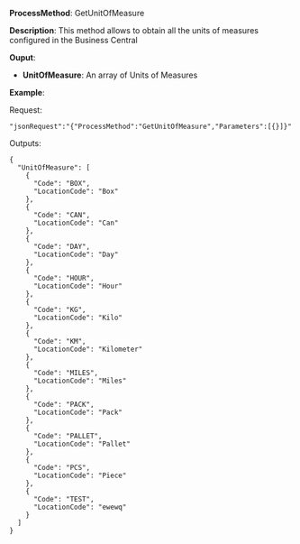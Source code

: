 **ProcessMethod**: GetUnitOfMeasure

**Description**:
This method allows to obtain all the units of measures configured in the Business Central

**Ouput**: 
-	**UnitOfMeasure**: An array of Units of Measures

**Example**:

Request:

`"jsonRequest":"{"ProcessMethod":"GetUnitOfMeasure","Parameters":[{}]}"`

Outputs:


```
{
  "UnitOfMeasure": [
    {
      "Code": "BOX",
      "LocationCode": "Box"
    },
    {
      "Code": "CAN",
      "LocationCode": "Can"
    },
    {
      "Code": "DAY",
      "LocationCode": "Day"
    },
    {
      "Code": "HOUR",
      "LocationCode": "Hour"
    },
    {
      "Code": "KG",
      "LocationCode": "Kilo"
    },
    {
      "Code": "KM",
      "LocationCode": "Kilometer"
    },
    {
      "Code": "MILES",
      "LocationCode": "Miles"
    },
    {
      "Code": "PACK",
      "LocationCode": "Pack"
    },
    {
      "Code": "PALLET",
      "LocationCode": "Pallet"
    },
    {
      "Code": "PCS",
      "LocationCode": "Piece"
    },
    {
      "Code": "TEST",
      "LocationCode": "ewewq"
    }
  ]
}
```


